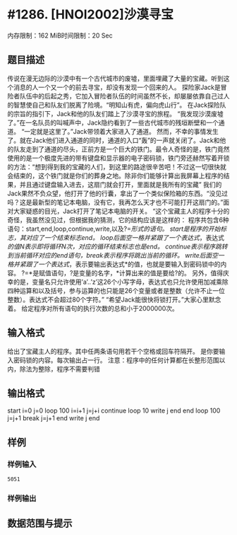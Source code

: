 # #1286. [HNOI2002]沙漠寻宝

内存限制：162 MiB时间限制：20 Sec

## 题目描述

传说在漫无边际的沙漠中有一个古代城市的废墟，里面埋藏了大量的宝藏。听到这个消息的人一个又一个的前去寻宝，却没有发现一个回来的人。
探险家Jack是冒险者队伍中的后起之秀，它加入冒险者队伍的时间虽然不长，却屡屡依靠自己过人的智慧使自己和队友们脱离了险境。“明知山有虎，偏向虎山行”。 在Jack探险队的宗旨的指引下，Jack和他的队友们踏上了沙漠寻宝的旅程。
“我发现沙漠废墟了。”在一名队员的叫喊声中，Jack隐约看到了一些古代城市的残垣断壁和一个通道。 “一定就是这里了。”Jack带领着大家进入了通道。
然而，不幸的事情发生了。就在Jack他们进入通道的同时，通道的入口“轰”的一声就关闭了。Jack和他的队友走到了通道的尽头，正前方是一个巨大的铁门。最令人奇怪的是，铁门竟然使用的是一个极度先进的带有键盘和显示器的电子密码锁，铁门旁还赫然写着开锁的方法：“想到得到我的宝藏的人们，到这里的路途很辛苦吧！不过这一切很快就会结束的，这个铁门就是你们的葬身之地。除非你们能够计算出我屏幕上程序的结果，并且通过键盘输入进去，这扇门就会打开，里面就是我所有的宝藏”
我们的Jack果然不负众望，他打开了他的行囊，拿出了一个类似保险箱的东西。“没见过吗？这是最新型的笔记本电脑，没有它，我再怎么天才也不可能打开这扇门的。”面对大家疑惑的目光，Jack打开了笔记本电脑的开关。
“这个宝藏主人的程序十分的奇怪，我虽然没见过，但根据我的猜测，它的结构应该是这样的：
程序共包含6种语句：start,end,loop,continue,write,以及?=*形式的语句。
start是程序的开始标志，其对应了一个结束标志end。
loop后面空一格并紧跟了一个表达式*，表达式*的值N表示即将循环N次，对应的循环结束标志也是end。
continue表示程序跳转到当前循环对应的end语句，break表示程序将跳出当前的循环。
write后面空一格并紧跟了一个表达式*，表示要输出表达式*的值，也就是要输入到密码锁中的内容。
?=*是赋值语句，?是变量的名字，*计算出来的值是要给?的。
另外，值得庆幸的是，变量名只允许使用’a’..’z’这26个小写字母，表达式也只允许使用加减乘除四种运算和以及括号，参与运算的也只能是26个变量或者是整数（允许不止一位整数）。表达式不会超过80个字符。”
“希望Jack能很快将锁打开。”大家心里默念着。
给定程序对所有语句的执行次数的总和小于2000000次。

## 输入格式

给出了宝藏主人的程序。其中任两条语句用若干个空格或回车符隔开。
是你要输入密码锁的内容。每次输出占一行。
注意：程序中的任何计算都在长整形范围以内，除法为整除，程序不需要判错

## 输出格式

start
     i=0
     j=0
     loop 100
          i=i+1
          j=j+i
          continue
          loop 10
               write j
          end
     end
     loop 100
          j=j+1
          break
          j=j+1
     end
     write j
end

## 样例

### 样例输入

    
    5051
    

### 样例输出

## 数据范围与提示
